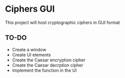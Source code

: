 # Ciphers GUI
This project will host cryptographic ciphers in GUI format

## TO-DO
- Create a window
- Create UI elements
- Create the Caesar encryption cipher
- Create the Caesar decrption cipher
- Implement the function in the UI
